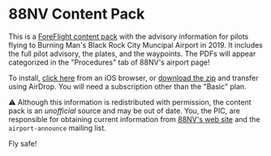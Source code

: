 # 88NV Content Pack

This is a
[ForeFlight content pack](https://foreflight.com/support/content-packs/)
with the advisory information for pilots flying to Burning Man's
Black Rock City Muncipal Airport in 2019.  It includes the full
pilot advisory, the plates, and the waypoints.  The PDFs will appear
categorized in the "Procedures" tab of 88NV's airport page!

To install,
[click here](https://foreflight.com/content?downloadURL=https://github.com/shields/88nv-content-pack/releases/latest/download/88NV.zip)
from an iOS browser, or
[download the zip](https://github.com/shields/88nv-content-pack/releases)
and transfer using AirDrop.  You will need a subscription other
than the "Basic" plan.

⚠️  Although this information is redistributed with permission, the
content pack is an *unofficial* source and may be out of date.  You,
the PIC, are responsible for obtaining current information from
[88NV's web site](https://airport.burningman.org/flight-planning/)
and the `airport-announce` mailing list.

Fly safe!
